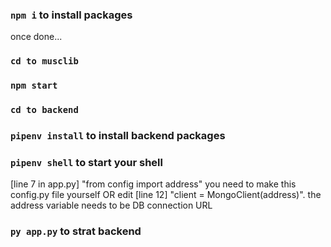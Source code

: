 ### `npm i` to install packages
once done...
### `cd to musclib`
### `npm start`


### `cd to backend`

### `pipenv install` to install backend packages

### `pipenv shell` to start your shell

[line 7 in app.py] "from config import address" you need to make this config.py file yourself 
OR 
edit [line 12] "client = MongoClient(address)". the address variable needs to be DB connection URL

### `py app.py` to strat backend


